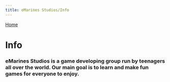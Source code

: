 ```yaml
---
title: eMarines Studios/Info
---
```


[Home](./index.md)

# Info

### eMarines Studios is a game developing group run by teenagers all over the world. Our main goal is to learn and make fun games for everyone to enjoy.
